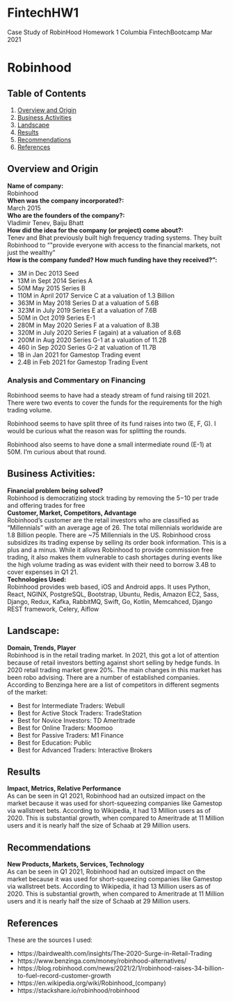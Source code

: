 # FintechHW1
Case Study of RobinHood Homework 1 Columbia FintechBootcamp Mar 2021
# Robinhood
## Table of Contents
1. [Overview and Origin](#overview)
2. [Business Activities](#businessactivities)
3. [Landscape](#landscape)
4. [Results](#Results)
5. [Recommendations](#Recommendations)
6. [References](#References)
## Overview and Origin<a name="overview"></a>
<b>Name of company:</b><br/>
Robinhood</b><br/>
<b>When was the company incorporated?:</b><br/>
March 2015</b><br/>
<b>Who are the founders of the company?:</b><br/>
Vladimir Tenev, Baiju Bhatt</b><br/>
<b>How did the idea for the company (or project) come about?:</b><br/> 
Tenev and Bhat previously built high frequency trading systems. They built Robinhood to “"provide everyone with access to the financial markets, not just the wealthy”<br/> 
<b>How is the company funded? How much funding have they received?”: </b><br/> 
<ul>
    <li>3M in Dec 2013 Seed</li>
    <li>13M in Sept 2014 Series A</li> 
    <li>50M May 2015 Series B</li>   
    <li>110M in April 2017 Service C at a valuation of 1.3 Billion</li> 
    <li>363M in May 2018 Series D at a valuation of 5.6B</li>
    <li>323M in July 2019 Series E at a valuation of 7.6B</li>
    <li>50M in Oct 2019 Series E-1</li>
    <li>280M in May 2020 Series F at a valuation of 8.3B</li>
    <li>320M in July 2020 Series F (again) at a valuation of 8.6B</li>
    <li>200M in Aug 2020 Series G-1 at a valuation of 11.2B</li>
    <li>460 in Sep 2020 Series G-2 at valuation of 11.7B</li>
    <li>1B in Jan 2021 for Gamestop Trading event</li>
    <li>2.4B in Feb 2021 for Gamestop Trading Event</li>
</ul>

### Analysis and Commentary on Financing 
Robinhood seems to have had a steady stream of fund raising till 2021. There were two events to cover the funds for the requirements for the high trading volume. 

Robinhood seems to have split three of its fund raises into two (E, F, G). I would be curious what the reason was for splitting the rounds. 

Robinhood also seems to have done a small intermediate round (E-1) at 50M. I’m curious about that round. 

## Business Activities:<a name="businessactivities"></a>
<b>Financial problem being solved?</b><br/>
Robinhood is democratizing stock trading by removing the $5-$10 per trade and offering trades for free<br/>
<b>Customer, Market, Competitors, Advantage</b><br/>
Robinhood’s customer are the retail investors who are classified as “Millennials” with an average age of 26. The total millennials worldwide are 1.8 Billion people. There are ~75 Millennials in the US. Robinhood cross subsidizes its trading expense by selling its order book information. This is a plus and a minus. While it allows Robinhood to provide commission free trading, it also makes them vulnerable to cash shortages during events like the high volume trading as was evident with their need to borrow 3.4B to cover expenses in Q1 21.<br/>
<b>Technologies Used:</b><br/>
Robinhood provides web based, iOS and Android apps. It uses Python, React, NGINX, PostgreSQL, Bootstrap, Ubuntu, Redis, Amazon EC2, Sass, Django, Redux, Kafka, RabbitMQ, Swift, Go, Kotlin, Memcahced, Django REST framework, Celery, Aiflow<br/>
## Landscape:<a name="landscape"></a>
<b>Domain, Trends, Player</b><br/>
Robinhood is in the retail trading market. In 2021, this got a lot of attention because of retail investors betting against short selling by hedge funds. In 2020 retail trading market grew 20%. The main changes in this market has been robo advising. There are a number of established companies. According to Benzinga here are a list of competitors in different segments of the market:
<ul>
<li>Best for Intermediate Traders: Webull</li>
<li>Best for Active Stock Traders: TradeStation</li>
<li>Best for Novice Investors: TD Ameritrade</li>
<li>Best for Online Traders: Moomoo</li>
<li>Best for Passive Traders: M1 Finance</li>
<li>Best for Education: Public</li>
<li>Best for Advanced Traders: Interactive Brokers</li>
</ul>

## Results<a name="Results"></a>
<b>Impact, Metrics, Relative Performance</b></br>
As can be seen in Q1 2021, Robinhood had an outsized impact on the market because it was used for short-squeezing companies like Gamestop via wallstreet bets. According to Wikipedia, it had  13 Million users as of 2020. This is substantial growth, when compared to Ameritrade at 11 Million users and it is nearly  half the size of Schaab at 29 Million users. 

## Recommendations<a name="Recommendations"></a>
<b>New Products, Markets, Services, Technology</b></br>
As can be seen in Q1 2021, Robinhood had an outsized impact on the market because it was used for short-squeezing companies like Gamestop via wallstreet bets. According to Wikipedia, it had  13 Million users as of 2020. This is substantial growth, when compared to Ameritrade at 11 Million users and it is nearly  half the size of Schaab at 29 Million users. 

## References<a name="References"></a>
These are the sources I used:
<ul>
<li>https://bairdwealth.com/insights/The-2020-Surge-in-Retail-Trading</li>
<li>https://www.benzinga.com/money/robinhood-alternatives/</li>
<li>https://blog.robinhood.com/news/2021/2/1/robinhood-raises-34-billion-to-fuel-record-customer-growth</li>
<li>https://en.wikipedia.org/wiki/Robinhood_(company)</li>
<li>https://stackshare.io/robinhood/robinhood</li>
</ul></br>
